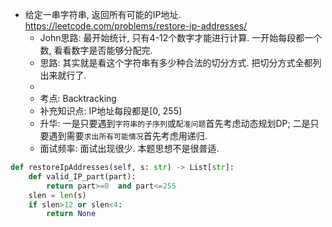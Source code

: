 
- 给定一串字符串, 返回所有可能的IP地址. https://leetcode.com/problems/restore-ip-addresses/
  - John思路: 最开始统计, 只有4-12个数字才能进行计算. 一开始每段都一个数, 看看数字是否能够分配完.
  - 思路: 其实就是看这个字符串有多少种合法的切分方式. 把切分方式全都列出来就行了.
  - 
  - 考点: Backtracking
  - 补充知识点: IP地址每段都是[0, 255]
  - 升华: 一是只要遇到`字符串的子序列`或`配准问题`首先考虑动态规划DP; 二是只要遇到需要`求出所有可能情况`首先考虑用递归.
  - 面试频率: 面试出现很少. 本题思想不是很普适.


```py
def restoreIpAddresses(self, s: str) -> List[str]:
    def valid_IP_part(part):
        return part>=0  and part<=255
    slen = len(s)
    if slen>12 or slen<4:
        return None
    
```


